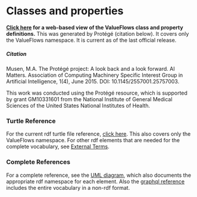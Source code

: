 # Classes and properties

<b>[Click here](http://mikorizal.org/contents.html) for a web-based view of the ValueFlows class and property definitions.</b>  This was generated by Protégé (citation below).  It covers only the ValueFlows namespace.  It is current as of the last official release.

##### Citation

Musen, M.A. The Protégé project: A look back and a look forward. AI Matters. Association of Computing Machinery Specific Interest Group in Artificial Intelligence, 1(4), June 2015. DOI: 10.1145/2557001.25757003.

This work was conducted using the Protégé resource, which is supported by grant GM10331601 from the National Institute of General Medical Sciences of the United States National Institutes of Health.

### Turtle Reference

For the current rdf turtle file reference, [click here](https://raw.githubusercontent.com/valueflows/valueflows/master/release-doc-in-process/all_vf.TTL).  This also covers only the ValueFlows namespace.  For other rdf elements that are needed for the complete vocabulary, see [External Terms](https://valueflo.ws/specification/external-terms.html).

### Complete References

For a complete reference, see the [UML diagram](https://valueflo.ws/specification/diagrams/uml.html), which also documents the appropriate rdf namespace for each element.  Also the [graphql reference](https://github.com/valueflows/vf-graphql/tree/master/lib/schemas) includes the entire vocabulary in a non-rdf format.

